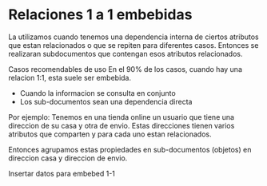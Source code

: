 # Relaciones 1 a 1 embebidas

La utilizamos cuando tenemos una dependencia interna de ciertos atributos que estan relacionados o que se repiten para diferentes casos. Entonces se realizaran subdocumentos que contengan esos atributos relacionados.

Casos recomendables de uso
En el 90% de los casos, cuando hay una relacion 1:1, esta suele ser embebida.

- Cuando la informacion se consulta en conjunto
- Los sub-documentos sean una dependencia directa

Por ejemplo:
Tenemos en una tienda online un usuario que tiene una direccion de su casa y otra de envio. Estas direcciones tienen varios atributos que comparten y para cada uno estan relacionados.

Entonces agrupamos estas propiedades en sub-documentos (objetos) en direccion casa y direccion de envio.

Insertar datos para embebed 1-1

